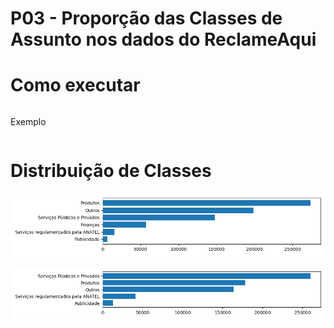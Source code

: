 # P03 - Proporção das Classes de Assunto nos dados do ReclameAqui


# Como executar

```shell script
```
Exemplo
```shell script
```

# Distribuição de Classes

![todas](reclameaqui_svm.png)

![top5](reclameaqui_bert.png)
